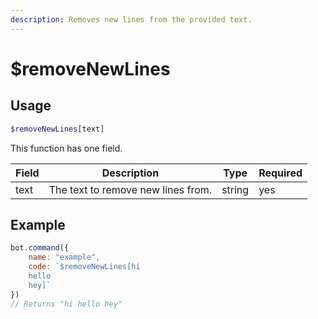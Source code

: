 ```yaml
---
description: Removes new lines from the provided text.
---
```


# $removeNewLines
## Usage
```php
$removeNewLines[text]
```
This function has one field.

| Field | Description | Type | Required
| ------------- | ------------- | ------------- | ------------- |
| text | The text to remove new lines from. | string | yes

## Example
```javascript
bot.command({
    name: "example",
    code: `$removeNewLines[hi
    hello
    hey]`
})
// Returns "hi hello hey"
```
